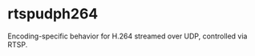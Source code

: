 rtspudph264
===========

Encoding-specific behavior for H.264 streamed over UDP, controlled via RTSP.
